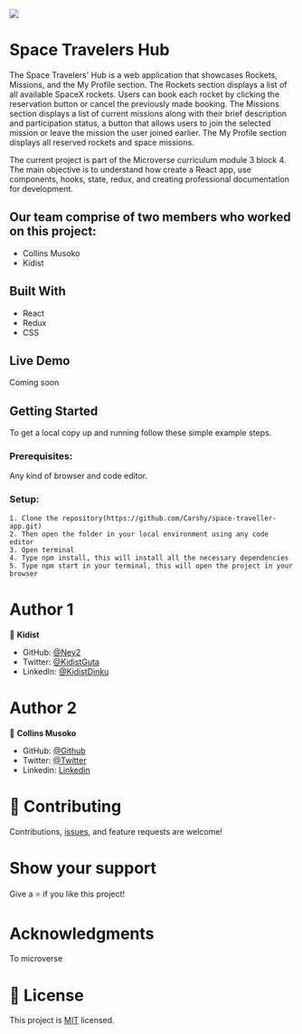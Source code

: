 ![](https://img.shields.io/badge/Microverse-blueviolet)

# Space Travelers Hub

The Space Travelers' Hub is a web application that showcases Rockets, Missions, and the My Profile section. The Rockets section displays a list of all available SpaceX rockets. Users can book each rocket by clicking the reservation button or cancel the previously made booking. The Missions section displays a list of current missions along with their brief description and participation status, a button that allows users to join the selected mission or leave the mission the user joined earlier. The My Profile section displays all reserved rockets and space missions.

The current project is part of the Microverse curriculum module 3 block 4. The main objective is to understand how create a React app, use components, hooks, state, redux, and creating professional documentation for development.

## Our team comprise of two members who worked on this project:

* Collins Musoko
* Kidist

## Built With

- React
- Redux
- CSS
 
 ## Live Demo

Coming soon
 
## Getting Started

To get a local copy up and running follow these simple example steps.
### Prerequisites:

Any kind of browser and code editor.
### Setup:

    1. Clone the repository(https://github.com/Carshy/space-traveller-app.git)
    2. Then open the folder in your local environment using any code editor
    3. Open terminal
    4. Type npm install, this will install all the necessary dependencies
    5. Type npm start in your terminal, this will open the project in your browser

# Author 1
👤 **Kidist**

- GitHub: [@Ney2](https://github.com/Ney2)
- Twitter: [@KidistGuta](https://twitter.com/GutaKidist)
- LinkedIn: [@KidistDinku](https://www.linkedin.com/in/kidist-guta-014025183/)

# Author 2
👤 **Collins Musoko**

- GitHub: [@Github](https://github.com/Carshy)
- Twitter: [@Twitter](https://twitter.com/CarshyCollins)
- Linkedin: [Linkedin](https://www.linkedin.com/in/collins-musoko-864881120/) 
# 🤝 Contributing
Contributions, [issues](https://github.com/Carshy/space-traveller-app/issues), and feature requests are welcome!

# Show your support
Give a ⭐️ if you like this project!

# Acknowledgments
To microverse
# 📝 License

This project is [MIT](https://github.com/Carshy/space-traveller-app/blob/dev/LICENSE) licensed.